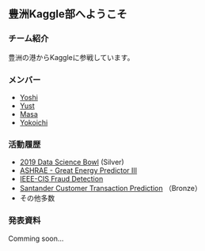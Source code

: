 ## 豊洲Kaggle部へようこそ
### チーム紹介
豊洲の港からKaggleに参戦しています。

### メンバー
 - [Yoshi](https://www.kaggle.com/yoshimitsuyagi)
 - [Yust](https://www.kaggle.com/yu19900724)
 - [Masa](https://www.kaggle.com/sajikim)
 - [Yokoichi](https://www.kaggle.com/yokoichi)

### 活動履歴
 - [2019 Data Science Bowl](https://www.kaggle.com/c/data-science-bowl-2019) (Silver)
 - [ASHRAE - Great Energy Predictor III](https://www.kaggle.com/c/ashrae-energy-prediction)
 - [IEEE-CIS Fraud Detection](https://www.kaggle.com/c/ieee-fraud-detection)
 - [Santander Customer Transaction Prediction](https://www.kaggle.com/c/santander-customer-transaction-prediction) （Bronze）
 - その他多数

### 発表資料
Comming soon...
